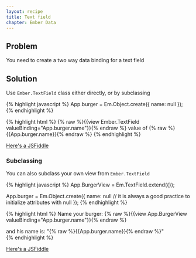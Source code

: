 ```yaml
---
layout: recipe
title: Text field
chapter: Ember Data
---
```


## Problem

You need to create a two way data binding for a text field

## Solution

Use `Ember.TextField` class either directly, or by subclassing

{% highlight javascript %}
App.burger = Em.Object.create({
  name: null
});
{% endhighlight %}

{% highlight html %}
{% raw %}{{view Ember.TextField valueBinding="App.burger.name"}}{% endraw %}
<label>value of {% raw %}{{App.burger.name}}{% endraw %}</label>
{% endhighlight %}

[Here's a JSFiddle](http://jsfiddle.net/darthdeus/qgpK8/1/)


### Subclassing

You can also subclass your own view from `Ember.TextField`

{% highlight javascript %}
App.BurgerView = Em.TextField.extend({});

App.burger = Em.Object.create({
  name: null // it is always a good practice to initialize attributes with null
});
{% endhighlight %}

{% highlight html %}
<label>
  Name your burger:
  {% raw %}{{view App.BurgerView valueBinding="App.burger.name"}}{% endraw %}
</label>

<div>and his name is: "{% raw %}{{App.burger.name}}{% endraw %}"</div>
{% endhighlight %}

[Here's a JSFiddle](http://jsfiddle.net/darthdeus/qgpK8/2/)
